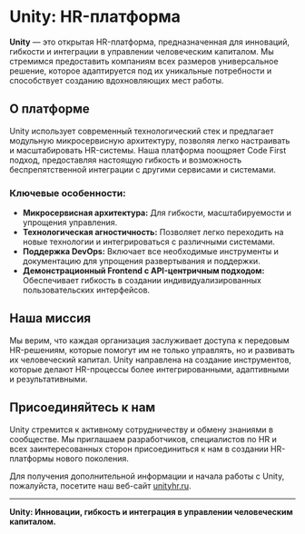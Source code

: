 # Unity: HR-платформа

**Unity** — это открытая HR-платформа, предназначенная для инноваций, гибкости и интеграции в управлении человеческим капиталом. Мы стремимся предоставить компаниям всех размеров универсальное решение, которое адаптируется под их уникальные потребности и способствует созданию вдохновляющих мест работы.

## О платформе

Unity использует современный технологический стек и предлагает модульную микросервисную архитектуру, позволяя легко настраивать и масштабировать HR-системы. Наша платформа поощряет Code First подход, предоставляя настоящую гибкость и возможность беспрепятственной интеграции с другими сервисами и системами.

### Ключевые особенности:

- **Микросервисная архитектура:** Для гибкости, масштабируемости и упрощения управления.
- **Технологическая агностичность:** Позволяет легко переходить на новые технологии и интегрироваться с различными системами.
- **Поддержка DevOps:** Включает все необходимые инструменты и документацию для упрощения развертывания и поддержки.
- **Демонстрационный Frontend с API-центричным подходом:** Обеспечивает гибкость в создании индивидуализированных пользовательских интерфейсов.

## Наша миссия

Мы верим, что каждая организация заслуживает доступа к передовым HR-решениям, которые помогут им не только управлять, но и развивать их человеческий капитал. Unity направлена на создание инструментов, которые делают HR-процессы более интегрированными, адаптивными и результативными.

## Присоединяйтесь к нам

Unity стремится к активному сотрудничеству и обмену знаниями в сообществе. Мы приглашаем разработчиков, специалистов по HR и всех заинтересованных сторон присоединиться к нам в создании HR-платформы нового поколения.

Для получения дополнительной информации и начала работы с Unity, пожалуйста, посетите наш веб-сайт [unityhr.ru](http://unityhr.ru).

---

**Unity: Инновации, гибкость и интеграция в управлении человеческим капиталом.**
